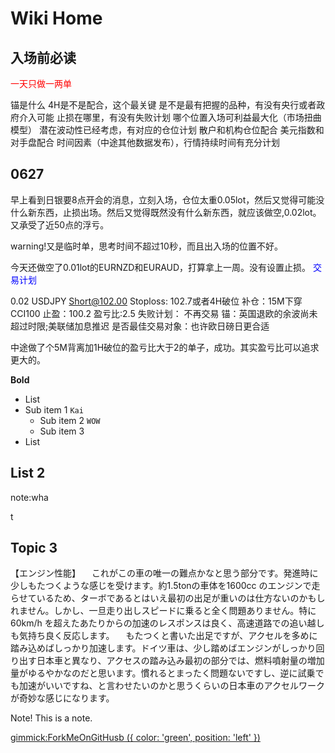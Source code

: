 # Wiki Home

## 入场前必读

<font color="red">一天只做一两单</font>

锚是什么
4H是不是配合，这个最关键
是不是最有把握的品种，有没有央行或者政府介入可能
止损在哪里，有没有失败计划
哪个位置入场可利益最大化（市场扭曲模型）
潜在波动性已经考虑，有对应的仓位计划
散户和机构仓位配合
美元指数和对手盘配合
时间因素（中途其他数据发布），行情持续时间有充分计划


## 0627 

早上看到日银要8点开会的消息，立刻入场，仓位太重0.05lot，然后又觉得可能没什么新东西，止损出场。然后又觉得既然没有什么新东西，就应该做空,0.02lot。又承受了近50点的浮亏。

warning!又是临时单，思考时间不超过10秒，而且出入场的位置不好。

今天还做空了0.01lot的EURNZD和EURAUD，打算拿上一周。没有设置止损。
<font color="blue">交易计划</font>

0.02 USDJPY Short@102.00
Stoploss: 102.7或者4H破位
补仓：15M下穿CCI100
止盈：100.2
盈亏比:2.5
失败计划： 不再交易
锚：英国退欧的余波尚未超过时限;美联储加息推迟
是否最佳交易对象：也许欧日磅日更合适

中途做了个5M背离加1H破位的盈亏比大于2的单子，成功。其实盈亏比可以追求更大的。


**Bold**
 


- List 
- Sub item 1  `Kai`
	- Sub item 2   `WOW`
	- Sub item 3
- List
## List 2
note:wha<p>t
 
## Topic 3

【エンジン性能】
　これがこの車の唯一の難点かなと思う部分です。発進時に少しもたつくような感じを受けます。約1.5tonの車体を1600cc のエンジンで走らせているため、ターボであるとはいえ最初の出足が重いのは仕方ないのかもしれません。しかし、一旦走り出しスピードに乗ると全く問題ありません。特に60km/h を超えたあたりからの加速のレスポンスは良く、高速道路での追い越しも気持ち良く反応します。
　もたつくと書いた出足ですが、アクセルを多めに踏み込めばしっかり加速します。ドイツ車は、少し踏めばエンジンがしっかり回り出す日本車と異なり、アクセスの踏み込み最初の部分では、燃料噴射量の増加量がゆるやかなのだと思います。慣れるとまったく問題ないですし、逆に試乗でも加速がいいですね、と言わせたいのかと思うくらいの日本車のアクセルワークが奇妙な感じになります。

Note! This is a note.

[gimmick:ForkMeOnGitHusb ({ color: 'green',  position: 'left' })](http://www.github.com/Dynalon/mdwiki)
